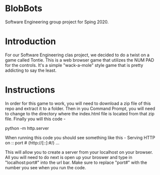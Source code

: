 # BlobBots
Software Engineering group project for Sping 2020.

# Introduction 
For our Software Engineering clas project, we decided to do a twist on a game called Tontie. 
This is a web browser game that utilizes the NUM PAD for the controls. It's a simple "wack-a-mole" style game 
that is pretty addicting to say the least. 

# Instructions 
In order for this game to work, you will need to download a zip file of this repo and extract it to a folder. 
Then in you Command Prompt, you will need to change to the directory where the index.html file is located from that zip 
file. Finally you will this code - 

python -m http.server

When running this code you should see something like this -
Serving HTTP on :: port # (http://[::]:#/) ...

This will allow you to create a server from your localhost on your browser. All you will need to do next is open up 
your broswer and type in "localhost:port#" into the url bar. Make sure to replace "port#" with the number you see when you run the code. 
